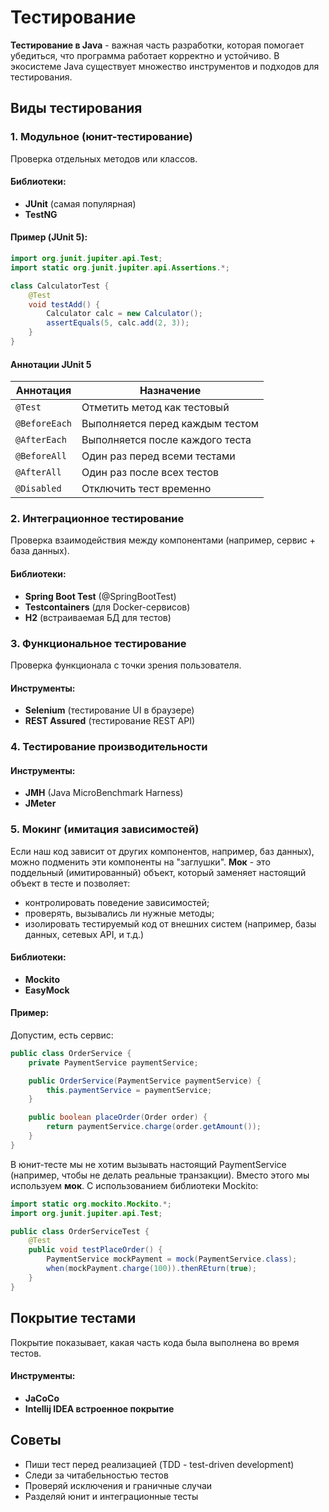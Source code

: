 # Тестирование
**Тестирование в Java** - важная часть разработки, которая помогает убедиться, что программа работает корректно и устойчиво. В экосистеме Java существует множество инструментов и подходов для тестирования.
## Виды тестирования
### 1. Модульное (юнит-тестирование)
Проверка отдельных методов или классов.
#### Библиотеки:
- **JUnit** (самая популярная)
- **TestNG**
#### Пример (JUnit 5):
```java
import org.junit.jupiter.api.Test;
import static org.junit.jupiter.api.Assertions.*;

class CalculatorTest {
	@Test
	void testAdd() {
		Calculator calc = new Calculator();
		assertEquals(5, calc.add(2, 3));
	}
}
```
#### Аннотации JUnit 5

| Аннотация     | Назначение                      |
| ------------- | ------------------------------- |
| `@Test`       | Отметить метод как тестовый     |
| `@BeforeEach` | Выполняется перед каждым тестом |
| `@AfterEach`  | Выполняется после каждого теста |
| `@BeforeAll`  | Один раз перед всеми тестами    |
| `@AfterAll`   | Один раз после всех тестов      |
| `@Disabled`   | Отключить тест временно         |

### 2. Интеграционное тестирование
Проверка взаимодействия между компонентами (например, сервис + база данных).
#### Библиотеки:
- **Spring Boot Test** (@SpringBootTest)
- **Testcontainers** (для Docker-сервисов)
- **H2** (встраиваемая БД для тестов)
### 3. Функциональное тестирование
Проверка функционала с точки зрения пользователя.
#### Инструменты:
- **Selenium** (тестирование UI в браузере)
- **REST Assured** (тестирование REST API)
### 4. Тестирование производительности
#### Инструменты:
- **JMH** (Java MicroBenchmark Harness)
- **JMeter**
### 5. Мокинг (имитация зависимостей)
Если наш код зависит от других компонентов, например, баз данных), можно подменить эти компоненты на "заглушки". 
**Мок** - это поддельный (имитированный) объект, который заменяет настоящий объект в тесте и позволяет:
- контролировать поведение зависимостей;
- проверять, вызывались ли нужные методы;
- изолировать тестируемый код от внешних систем (например, базы данных, сетевых API, и т.д.)
#### Библиотеки:
- **Mockito**
- **EasyMock**
#### Пример:
Допустим, есть сервис:
```java
public class OrderService {
	private PaymentService paymentService;

	public OrderService(PaymentService paymentService) {
		this.paymentService = paymentService;
	}

	public boolean placeOrder(Order order) {
		return paymentService.charge(order.getAmount());
	}
}
```
В юнит-тесте мы не хотим вызывать настоящий PaymentService (например, чтобы не делать реальные транзакции). Вместо этого мы используем **мок**.
С использованием библиотеки Mockito:
```java
import static org.mockito.Mockito.*;
import org.junit.jupiter.api.Test;

public class OrderServiceTest {
	@Test
	public void testPlaceOrder() {
		PaymentService mockPayment = mock(PaymentService.class);
		when(mockPayment.charge(100)).thenREturn(true);
	}
}
```
## Покрытие тестами
Покрытие показывает, какая часть кода была выполнена во время тестов.
#### Инструменты:
- **JaCoCo**
- **Intellij IDEA встроенное покрытие**
## Советы
- Пиши тест перед реализацией (TDD - test-driven development)
- Следи за читабельностью тестов
- Проверяй исключения и граничные случаи
- Разделяй юнит и интеграционные тесты